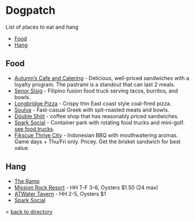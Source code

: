 # Dogpatch
List of places to eat and hang
- [Food](#food)
- [Hang](#hang)

## Food
- [Autumn’s Cafe and Catering](https://maps.app.goo.gl/GGS1uqwd1Y79LqN48) - Delicious, well-priced sandwiches with a loyalty program. The pastrami is a standout that can last 2 meals.
- [Senor Sisig](https://maps.app.goo.gl/M7x5YpP2M9Tt3BCMA) - Filipino fusion food truck serving tacos, burritos, and bowls.
- [Longbridge Pizza](https://www.google.com/maps?q=longbridge) - Crispy thin East coast style coal-fired pizza. 
- [Soulva](https://maps.app.goo.gl/Bns7Uo7vfCYECrvQ6) - Fast-casual Greek with spit-roasted meats and bowls. 
- [Döuble Shöt](https://maps.app.goo.gl/gY6pgadPGeVX3DQj6) - coffee shop that has reasonably priced sandwiches.
- [Spark Social](https://maps.app.goo.gl/kbSnTEVizihZMT1A8) - Container park with rotating food trucks and mini-golf. [see food trucks](https://sparksocialsf.com/#food-truck-schedule).
- [Fikscue Thrive City](https://maps.app.goo.gl/Btgsv8nYc49wjTwt5) - Indonesian BBQ with mouthwatering aromas. Game days + Thu/Fri only. Pricey. Get the brisket sandwich for best value.

## Hang
- [The Ramp](https://www.google.com/maps/place/The+Ramp+Restaurant/@37.7640885,-122.3897718,17z/data=!3m1!4b1!4m6!3m5!1s0x808f7fc7075d7a5d:0xda64c5a14e437ab6!8m2!3d37.7640885!4d-122.3871969!16s%2Fm%2F01zp43_?entry=ttu&g_ep=EgoyMDI1MTAxNC4wIKXMDSoASAFQAw%3D%3D)
- [Mission Rock Resort](https://www.google.com/maps/place/Mission+Rock+Resort/@37.7654892,-122.3891428,17z/data=!3m1!4b1!4m6!3m5!1s0x808f7fc702a627af:0x37e8f38c00ab4beb!8m2!3d37.765485!4d-122.3865679!16s%2Fg%2F1yl478syq?entry=ttu&g_ep=EgoyMDI1MTAxNC4wIKXMDSoASAFQAw%3D%3D) - HH T-F 3-6, Oysters $1.50 (24 max)
- [ATWater Tavern](https://www.google.com/maps?q=Atwater%20Tavern) - HH 2-5, Oysters $1
- [Spark Social](https://www.google.com/maps/place/SPARK+Social+SF/@37.7707835,-122.394011,17z/data=!3m1!4b1!4m6!3m5!1s0x808f7fcfddddc751:0xb5383aac2dbd7b2a!8m2!3d37.7707793!4d-122.3914307!16s%2Fg%2F11bztgrft7?entry=ttu&g_ep=EgoyMDI1MTAxNC4wIKXMDSoASAFQAw%3D%3D)

< [back to directory](README.md)
